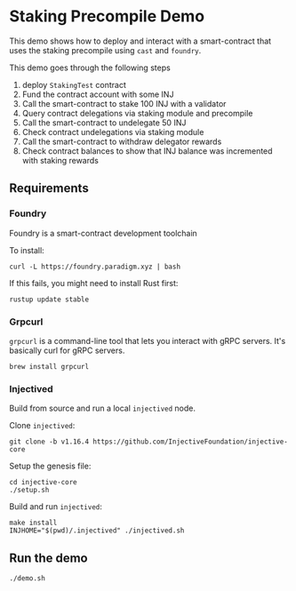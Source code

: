 # Staking Precompile Demo

This demo shows how to deploy and interact with a smart-contract that uses the 
staking precompile using `cast` and `foundry`.

This demo goes through the following steps

1) deploy `StakingTest` contract
2) Fund the contract account with some INJ
3) Call the smart-contract to stake 100 INJ with a validator
4) Query contract delegations via staking module and precompile
5) Call the smart-contract to undelegate 50 INJ
6) Check contract undelegations via staking module
6) Call the smart-contract to withdraw delegator rewards
7) Check contract balances to show that INJ balance was incremented with staking rewards

## Requirements

### Foundry

Foundry is a smart-contract development toolchain

To install:

```
curl -L https://foundry.paradigm.xyz | bash
```

If this fails, you might need to install Rust first:

```
rustup update stable
```

### Grpcurl

`grpcurl` is a command-line tool that lets you interact with gRPC servers. It's 
basically curl for gRPC servers.

```
brew install grpcurl
```

### Injectived

Build from source and run a local `injectived` node.

Clone `injectived`: 

```
git clone -b v1.16.4 https://github.com/InjectiveFoundation/injective-core 
```

Setup the genesis file:
```
cd injective-core
./setup.sh
```

Build and run `injectived`:
```
make install
INJHOME="$(pwd)/.injectived" ./injectived.sh
```

## Run the demo

```
./demo.sh
```
